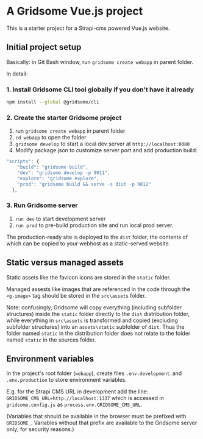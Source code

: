 # A Gridsome Vue.js project

This is a starter project for a Strapi-cms powered Vue.js website.

## Initial project setup

Basically: in Git Bash window, run `gridsome create webapp` in parent folder.

In detail:

### 1. Install Gridsome CLI tool globally if you don't have it already

```bash
npm install --global @gridsome/cli
```

### 2. Create the starter Gridsome project

1. run `gridsome create webapp` in parent folder
2. `cd webapp` to open the folder
3. `gridsome develop` to start a local dev server at `http://localhost:8080`
4. Modify package.json to customize server port and add production build:

  ``` javascript
  "scripts": {
      "build": "gridsome build",
      "dev": "gridsome develop -p 9011",
      "explore": "gridsome explore",
      "prod": "gridsome build && serve -s dist -p 9012"
    },
  ```

### 3. Run Gridsome server

1. `run dev` to start development server
2. `run prod` to pre-build production site and run local prod server.

The production-ready site is deployed to the `dist` folder,
the contents of which can be copied to your webhost as a static-served website.

## Static versus managed assets

Static assets like the favicon icons are stored in the `static` folder.

Managed assests like images that are referenced in the code through the `<g-image>` tag should be stored in the `src\assets` folder.

Note: confusingly, Gridsome will copy everything (including subfolder structures) inside the `static` folder directly to the `dist` distribution folder, while everything in `src\assets` is transformed and copied (excluding subfolder structures) into an `assets\static` subfolder of `dist`. Thus the folder named `static` in the distribution folder does not relate to the folder named `static` in the sources folder.

## Environment variables

In the project's root folder (`webapp`), create files `.env.development.`and `.env.production` to store environment variables.

  E.g. for the Strapi CMS URL in development add the line:
  `GRIDSOME_CMS_URL=http://localhost:1337`
  which is accessed in `gridsome.config.js` as `process.env.GRIDSOME_CMS_URL`.

(Variables that should be available in the browser must be prefixed with `GRIDSOME_`. Variables without that prefix are available to the Gridsome server only; for security reasons.)
